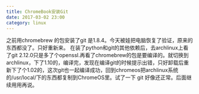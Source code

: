 ```yaml
---
title: ChromeBook安装Git
date: 2017-03-02 23:00
category: linux
---
```


之前用chromebrew 的包安装了git 是1.8.4。今天被娃把电脑恢复了验证，原来的东西都没了。只好重新来。
在装了python和git的其他依赖后，去archlinux上看了git 2.12.0只是多了个openssl.再看了chromebrew的包是要编译的。就切换到archlinux，下了1.10的，编译完，发现在编译git的时候提示出错，只好卸载后重新下了个1.02的，这次git也一起编译成功，回到chromeos把archlinux系统的/usr/local/下的东西都复制到ChromeOS里。试了一下 git 好像还正常。后面继续用用再说。